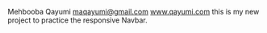 Mehbooba Qayumi
maqayumi@gmail.com
www.qayumi.com
this is my new project to practice the responsive Navbar.
